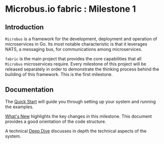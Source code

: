 # Microbus.io fabric : Milestone 1

## Introduction

`Microbus` is a framework for the development, deployment and operation of microservices in Go. Its most notable characteristic is that it leverages NATS, a messaging bus, for communications among microservices.

`fabric` is the main project that provides the core capabilities that all `Microbus` microservices require. Every milestone of this project will be released separately in order to demonstrate the thinking process behind the building of this framework. This is the first milestone.

## Documentation

The [Quick Start](docs/quick-start.md) will guide you through setting up your system and running the examples.

[What's New](docs/quick-start.md) highlights the key changes in this milestone. This document provides a good orientation of the code structure.

A technical [Deep Dive](docs/deep-dive.md) discusses in depth the technical aspects of the system.
